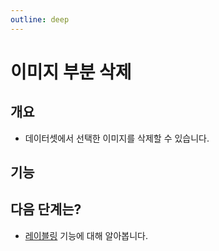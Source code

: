 ```yaml
---
outline: deep
---
```


# 이미지 부분 삭제

## 개요
- 데이터셋에서 선택한 이미지를 삭제할 수 있습니다.

## 기능


## 다음 단계는?
- [레이블링](./intro-labeling) 기능에 대해 알아봅니다.



